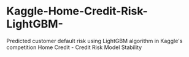 # Kaggle-Home-Credit-Risk-LightGBM-
Predicted customer default risk using LightGBM algorithm in Kaggle's competition Home Credit - Credit Risk Model Stability
